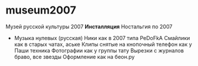 # museum2007
Музей русской культуры 2007 **Инсталляция** Ностальгия по 2007
- Музыка нулевых (русская)
Ники как в 2007 типа PeDoFkA
Смайлики как в старых чатах, аське
Клипы снятые на кнопочный телефон как у Паши техника
Фотографии как у группы тату
Вырезки с журналов браво, все звезды
Оформление как на беон.ру
